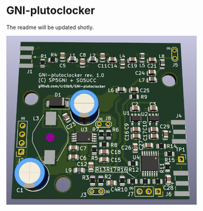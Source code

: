 # GNI-plutoclocker

The readme will be updated shotly.

![Alt text](3d-view.png?raw=true "Board 3d view")
